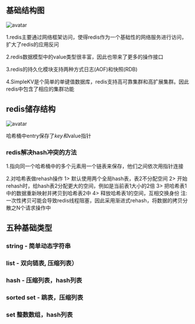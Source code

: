 
## 基础结构图

![avatar](https://image-stu.oss-cn-beijing.aliyuncs.com/86252C90-F2C5-41D4-959E-5EB7236C975C.png)

1.redis主要通过网络框架访问，使得redis作为一个基础性的网络服务进行访问，扩大了redis的应用反问

2.redis数据模型中的value类型很丰富，因此也带来了更多的操作接口

3.redis的持久化模块支持两种方式日志(AOF)和快照(RDB)

4.SimpleKV是个简单的单键值数据库，redis支持高可靠集群和高扩展集群。因此redis中包含了相应的集群功能

## redis储存结构

![avatar](https://image-stu.oss-cn-beijing.aliyuncs.com/B57E2474-7FF8-4D70-A166-7CB45FA84F26.png)

哈希桶中entry保存了*key和*value指针

### redis解决hash冲突的方法
1.指向同一个哈希桶中的多个元素用一个链表来保存，他们之间依次用指针连接

2.对哈希表做rehash操作
    1> 默认使用两个全局hash表，表2不分配空间
    2> 开始rehash时，给hash表2分配更大的空间，例如是当前表1大小的2倍
    3> 把哈希表1中的数据重新映射并拷贝到哈希表2中
    4> 释放哈希表1的空间，互相交换身份
    注:一次性拷贝可能会导致redis线程阻塞，因此采用渐进式rehash，将数据的拷贝分散之N个请求操作中


## 五种基础类型

### string - 简单动态字符串

### list - 双向链表, 压缩列表）

### hash - 压缩列表，hash列表

### sorted set - 跳表，压缩列表

### set 整数数组，hash列表